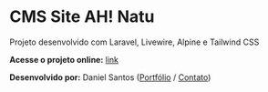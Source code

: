 # CMS Site AH! Natu

Projeto desenvolvido com Laravel, Livewire, Alpine e Tailwind CSS

**Acesse o projeto online:** [link](https://ahnatu.com.br)

**Desenvolvido por:** Daniel Santos ([Portfólio](https://dsprog.com.br) / [Contato](https://dsprog.com.br))


